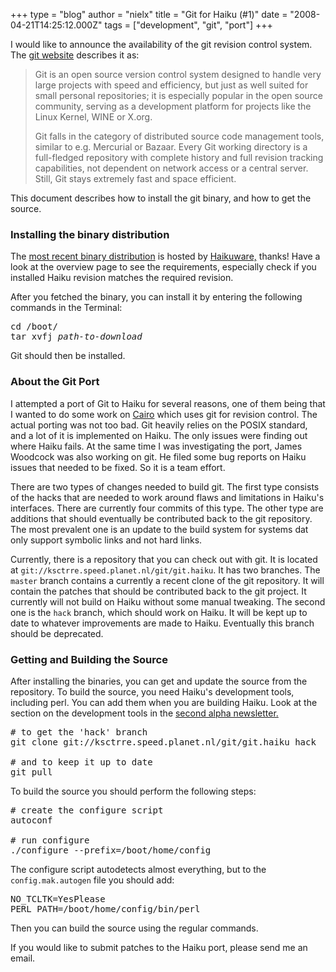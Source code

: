 +++
type = "blog"
author = "nielx"
title = "Git for Haiku (#1)"
date = "2008-04-21T14:25:12.000Z"
tags = ["development", "git", "port"]
+++

<p>I would like to announce the availability of the git revision control system. The <a href="http://git.or.cz/">git website</a> describes it as:</p>

<blockquote>
Git is an open source version control system designed to handle very large projects with speed and efficiency, but just as well suited for small personal repositories; it is especially popular in the open source community, serving as a development platform for projects like the Linux Kernel, WINE or X.org.

Git falls in the category of distributed source code management tools, similar to e.g. Mercurial or Bazaar. Every Git working directory is a full-fledged repository with complete history and full revision tracking capabilities, not dependent on network access or a central server. Still, Git stays extremely fast and space efficient.
</blockquote>

<p>This document describes how to install the git binary, and how to get the source.</p>

<!--more-->

<h3>Installing the binary distribution</h3>

<p>The <a href="http://www.haikuware.com/view-details/development/miscellaneous/git">most recent binary distribution</a> is hosted by <a href="http://www.haikuware.com">Haikuware,</a> thanks! Have a look at the overview page to see the requirements, especially check if you installed Haiku revision matches the required revision.</p>

<p>After you fetched the binary, you can install it by entering the following commands in the Terminal:</p>

<pre>
cd /boot/
tar xvfj <i>path-to-download</i>
</pre>

<p>Git should then be installed.</p>

<h3>About the Git Port</h3>

<p>I attempted a port of Git to Haiku for several reasons, one of them being that I wanted to do some work on <a href="http://cairographics.org/">Cairo</a> which uses git for revision control. The actual porting was not too bad. Git heavily relies on the POSIX standard, and a lot of it is implemented on Haiku. The only issues were finding out where Haiku fails. At the same time I was investigating the port, James Woodcock was also working on git. He filed some bug reports on Haiku issues that needed to be fixed. So it is a team effort.</p>

<p>There are two types of changes needed to build git. The first type consists of the hacks that are needed to work around flaws and limitations in Haiku's interfaces. There are currently four commits of this type. The other type are additions that should eventually be contributed back to the git repository. The most prevalent one is an update to the build system for systems dat only support symbolic links and not hard links.</p>

<p>Currently, there is a repository that you can check out with git. It is located at <code>git://ksctrre.speed.planet.nl/git/git.haiku</code>. It has two branches. The <code>master</code> branch contains a currently a recent clone of the git repository. It will contain the patches that should be contributed back to the git project. It currently will not build on Haiku without some manual tweaking. The second one is the <code>hack</code> branch, which should work on Haiku. It will be kept up to date to whatever improvements are made to Haiku. Eventually this branch should be deprecated.</p>

<h3>Getting and Building the Source</h3>

<p>After installing the binaries, you can get and update the source from the repository. To build the source, you need Haiku's development tools, including perl. You can add them when you are building Haiku. Look at the section on the development tools in the <a href="/blog/nielx/2008-03-31/haiku_alpha_1_status_update_2">second alpha newsletter.</a></p>

<pre>
# to get the 'hack' branch
git clone git://ksctrre.speed.planet.nl/git/git.haiku hack

# and to keep it up to date
git pull
</pre>

<p>To build the source you should perform the following steps:</p>

<pre>
# create the configure script
autoconf

# run configure
./configure --prefix=/boot/home/config
</pre>

<p>The configure script autodetects almost everything, but to the <code>config.mak.autogen</code> file you should add:</p>

<pre>
NO_TCLTK=YesPlease
PERL_PATH=/boot/home/config/bin/perl
</pre>

<p>Then you can build the source using the regular commands.</p>

<p>If you would like to submit patches to the Haiku port, please send me an email.</p>
